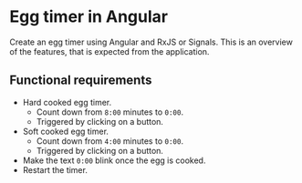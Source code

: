 # Egg timer in Angular

Create an egg timer using Angular and RxJS or Signals. This is an overview of the features, that is expected from the application.

## Functional requirements
- Hard cooked egg timer.
  - Count down from `8:00` minutes to `0:00`.
  - Triggered by clicking on a button.
- Soft cooked egg timer.
  - Count down from `4:00` minutes to `0:00`.
  - Triggered by clicking on a button.
- Make the text `0:00` blink once the egg is cooked.
- Restart the timer.

